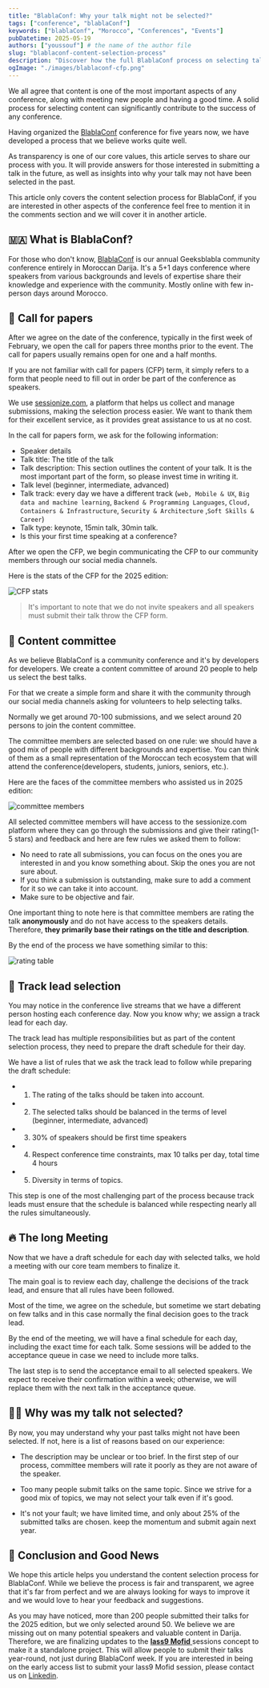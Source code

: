 ```yaml
---
title: "BlablaConf: Why your talk might not be selected?"
tags: ["conference", "blablaConf"]
keywords: ["blablaConf", "Morocco", "Conferences", "Events"]
pubDatetime: 2025-05-19
authors: ["youssouf"] # the name of the author file
slug: "blablaconf-content-selection-process"
description: "Discover how the full BlablaConf process on selecting talks and speakers works"
ogImage: "./images/blablaconf-cfp.png"
---
```


We all agree that content is one of the most important aspects of any conference, along with meeting new people and having a good time. A solid process for selecting content can significantly contribute to the success of any conference.

Having organized the [BlablaConf](https://blablaconf.com) conference for five years now, we have developed a process that we believe works quite well.

As transparency is one of our core values, this article serves to share our process with you. It will provide answers for those interested in submitting a talk in the future, as well as insights into why your talk may not have been selected in the past.

This article only covers the content selection process for BlablaConf, if you are interested in other aspects of the conference feel free to mention it in the comments section and we will cover it in another article.

## 🇲🇦 What is BlablaConf?

For those who don't know, [BlablaConf](https://blablaconf.com) is our annual Geeksblabla community conference entirely in Moroccan Darija. It's a 5+1 days conference where speakers from various backgrounds and levels of expertise share their knowledge and experience with the community. Mostly online with few in-person days around Morocco.

## 📝 Call for papers

After we agree on the date of the conference, typically in the first week of February, we open the call for papers three months prior to the event. The call for papers usually remains open for one and a half months.

If you are not familiar with call for papers (CFP) term, it simply refers to a form that people need to fill out in order be part of the conference as speakers.

We use [sessionize.com](https://sessionize.com/), a platform that helps us collect and manage submissions, making the selection process easier. We want to thank them for their excellent service, as it provides great assistance to us at no cost.

In the call for papers form, we ask for the following information:

- Speaker details
- Talk title: The title of the talk
- Talk description: This section outlines the content of your talk. It is the most important part of the form, so please invest time in writing it.
- Talk level (beginner, intermediate, advanced)
- Talk track: every day we have a different track (`web, Mobile & UX`, `Big data and machine learning`, `Backend & Programming Languages`, `Cloud, Containers & Infrastructure`, `Security & Architecture` ,`Soft Skills & Career`)
- Talk type: keynote, 15min talk, 30min talk.
- Is this your first time speaking at a conference?

After we open the CFP, we begin communicating the CFP to our community members through our social media channels.

Here is the stats of the CFP for the 2025 edition:

![CFP stats](./images/cfp-stats.png)

> It's important to note that we do not invite speakers and all speakers must submit their talk throw the CFP form.

## 🤝 Content committee

As we believe BlablaConf is a community conference and it's by developers for developers. We create a content committee of around 20 people to help us select the best talks.

For that we create a simple form and share it with the community through our social media channels asking for volunteers to help selecting talks.

Normally we get around 70-100 submissions, and we select around 20 persons to join the content committee.

The committee members are selected based on one rule: we should have a good mix of people with different backgrounds and expertise. You can think of them as a small representation of the Moroccan tech ecosystem that will attend the conference(developers, students, juniors, seniors, etc.).

Here are the faces of the committee members who assisted us in 2025 edition:

![committee members](./images/community-members.jpeg)

All selected committee members will have access to the sessionize.com platform where they can go through the submissions and give their rating(1-5 stars) and feedback and here are few rules we asked them to follow:

- No need to rate all submissions, you can focus on the ones you are interested in and you know something about. Skip the ones you are not sure about.
- If you think a submission is outstanding, make sure to add a comment for it so we can take it into account.
- Make sure to be objective and fair.

One important thing to note here is that committee members are rating the talk **anonymously** and do not have access to the speakers details. Therefore, **they primarily base their ratings on the title and description**.

By the end of the process we have something similar to this:

![rating table](./images/rating.png)

## 🥷 Track lead selection

You may notice in the conference live streams that we have a different person hosting each conference day. Now you know why; we assign a track lead for each day.

The track lead has multiple responsibilities but as part of the content selection process, they need to prepare the draft schedule for their day.

We have a list of rules that we ask the track lead to follow while preparing the draft schedule:

- 1. The rating of the talks should be taken into account.
- 2. The selected talks should be balanced in the terms of level (beginner, intermediate, advanced)
- 3. 30% of speakers should be first time speakers
- 4. Respect conference time constraints, max 10 talks per day, total time 4 hours
- 5. Diversity in terms of topics.

This step is one of the most challenging part of the process because track leads must ensure that the schedule is balanced while respecting nearly all the rules simultaneously.

## 🔥 The long Meeting

Now that we have a draft schedule for each day with selected talks, we hold a meeting with our core team members to finalize it.

The main goal is to review each day, challenge the decisions of the track lead, and ensure that all rules have been followed.

Most of the time, we agree on the schedule, but sometime we start debating on few talks and in this case normally the final decision goes to the track lead.

By the end of the meeting, we will have a final schedule for each day, including the exact time for each talk. Some sessions will be added to the acceptance queue in case we need to include more talks.

The last step is to send the acceptance email to all selected speakers. We expect to receive their confirmation within a week; otherwise, we will replace them with the next talk in the acceptance queue.

## 🤷‍♂️ Why was my talk not selected?

By now, you may understand why your past talks might not have been selected. If not, here is a list of reasons based on our experience:

- The description may be unclear or too brief. In the first step of our process, committee members will rate it poorly as they are not aware of the speaker.

- Too many people submit talks on the same topic. Since we strive for a good mix of topics, we may not select your talk even if it's good.

- It's not your fault; we have limited time, and only about 25% of the submitted talks are chosen. keep the momentum and submit again next year.

## 🚨 Conclusion and Good News

We hope this article helps you understand the content selection process for BlablaConf. While we believe the process is fair and transparent, we agree that it's far from perfect and we are always looking for ways to improve it and we would love to hear your feedback and suggestions.

As you may have noticed, more than 200 people submitted their talks for the 2025 edition, but we only selected around 50. We believe we are missing out on many potential speakers and valuable content in Darija. Therefore, we are finalizing updates to the [**lass9 Mofid** ](https://www.youtube.com/playlist?list=PLUa7iphNQNrzEgsERIvKR2tkA1Ra-4Lay) sessions concept to make it a standalone project. This will allow people to submit their talks year-round, not just during BlablaConf week. If you are interested in being on the early access list to submit your lass9 Mofid session, please contact us on [Linkedin](https://www.linkedin.com/company/geeksblabla-community/).
